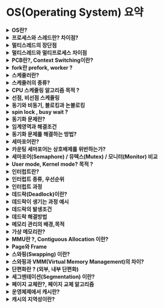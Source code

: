 # OS(Operating System) 요약

<details>
<summary><b>OS란?</b></summary>
<div markdown="1">

* 운영체제(Operating System)는 사용자에게 편리성을 제공하며 컴퓨터의 자원을 효율적으로 관리하는 시스템 소프트웨어
* 프로그램과 하드웨어 사이에서 인터페이스 역할
* 사용자로부터 컴퓨터 자원을 보호하고 할당하는 기능을 수행
* 운영체제의 구조는 크게 사용자 인터페이스와 커널로 나뉨
* 커널이 하드웨어 자원을 보호하기 때문에 사용자는 하드웨어 자원에 직접 접근할 수 없고, 사용자 인터페이스를 통해 접근
* 커널모드에서는 CPU Scheduling(CPU 스케쥴링), Memory Management(메모리 관리), IO Management(입출력 관리), File System Management(파일 시스템 관리) 등의 역할을 수행함

</div>
</details>


<details>
<summary><b>프로세스와 스레드란? 차이점?</b></summary>
<div markdown="1">

* 프로세스는 프로그램이 운영체제에 의해 메모리 공간을 할당받아 실행 중인 것
* 스레드는 프로세스(process) 내에서 실제로 작업을 수행하는 주체 즉, 프로세스 내에서 실행되는 흐름 단위
* 프로세스는 완벽히 독립적이기 때문에 **메모리 영역을 공유하지 않지**만, 쓰레드는 **스택영역을 제외한 메모리 영역을 공유**
* 각각의 스레드는 독립적인 실행흐름을 가지므로 독립적인 함수 호출이 보장되어야 함. 따라서 스레드는 스택영역은 공유x

</div>
</details>


<details>
<summary><b>멀티스레드의 장단점</b></summary>
<div markdown="1">

* stack영역을 제외한 모든 메모리를 공유하기 때문에, 적은 메모리 공간을 차지하고 **Context Switching이 빠르다** = 응답시간이 빠르다.
* 위와 같은 이유로 **자원관리가 효율적**이다.

* 하나의 스레드 장애로 **전체 스레드가 종료**될 위험을 갖고 있다.
* 메모리 영역을 공유하기 때문에 **동기화**가 필요하다.

</div>
</details>


<details>
<summary><b>멀티스레드와 멀티프로세스 차이점</b></summary>
<div markdown="1">

* 멀티 스레드
    * 장점 : 적은 메모리 공간을 차지하고 **Context Switching이 빠르다**
    * 단점 : 동기화 문제와 하나의 스레드 장애로 전체 스레드가 종료 될 위험을 갖고 있음

* 멀티 프로세스
    * 장점 : 하나의 프로세스가 죽더라도 다른 프로세스에 영향을 주지 않아 **안정성이 높음**
    * 단점 : 멀티 스레드보다 **많은 메모리공간**과 CPU 시간을 차지함

</div>
</details>


<details>
<summary><b>PCB란?, Context Switching이란?</b></summary>
<div markdown="1">

* CPU는 한번에 하나의 프로세스(or 쓰레드)만 실행 가능하다.
* CPU에서 여러 실행단위를 돌아가면서 작업을 처리하는 데 이 과정을 **Context Switching**라 한다.

**PCB(Process Control Block)** 란
* 운영체제가 프로세스에 대한 중요한 정보를 저장해 놓을 수 있는 저장 장소이다.
* 프로세스의 ID, 상태(준비, 대기, 실행 등), 레지스터정보, 스케줄링 우선순위등이 저장된다.

**Context Switching** 이란
* CPU가 이전의 프로세스 상태를 PCB에 보관하고, 또 다른 프로세스의 정보를 PCB에서 읽어
* 레지스터에 적재하는 과정을 말한다.

인터럽트가 발생하거나
실행중인 프로세스가 CPU사용을 허가받은 시간(Time Quantum)을 모두 소모하거나
I/O 입출력을 위해 대기해야 하는 경우에
Context Switching이 발생한다.
즉, 프로세스가 준비->실행, 실행->준비, 실행->대기 등으로 **상태가 변경될때** 일어난다.

</div>
</details>


<details>
<summary><b>fork란 prefork, worker ?</b></summary>
<div markdown="1">

* fork()는 현재 프로세스에 대한 자식 프로세스를 생성하는 함수이다.
* 서버가 클라이언트 요청을 받으면 자신이 아니라 fork() 생성된 프로세스로 요청을 처리한다.
* Apache 멀티 프로세스에 관련된 모듈
    * prefork : 한 자식프로세스당 하나의 쓰레드를 사용하는 방법
    * Worker 방식 : 한 자식프로세스당 여러개의 쓰레드를 사용하는 방법

</div>
</details>

<details>
<summary><b>스케줄러란?</b></summary>
<div markdown="1">

* 각 프로세스들의 자원을 할당받는 순서나 일정을 조정해주는 커널의 모듈
* 프로세스들을 스케줄링하기 위해 큐가 존재한다.
    * Job Queue : 프로세스가 처음 들어와서 대기하는 큐
    * Ready Queue : 현재 메모리에 적재되어 실행되기를 기다리는 프로세스를 유지하는 큐
    * Device Queue : Device I/O 작업을 대기하는 큐

</div>
</details>


<details>
<summary><b>스케줄러의 종류?</b></summary>
<div markdown="1">

* 장기, 단기, 중기 스케줄러 3개가 있었지만 가상메모리의 발달로 현재 단기 스케줄러(CPU 스케줄러)만 존재
* 단기 스케줄러 (Short-Term Scheduler) == **CPU 스케줄러**
    * 실제로 CPU가 실행하는 프로세스는 하나이므로 Ready Queue에서 실제로 **실행될 프로세스 하나를 선별**하는 역할을 수행

</div>
</details>


<details>
<summary><b>CPU 스케줄링 알고리즘 목적 ?</b></summary>
<div markdown="1">

* 스케줄링 이란?
    * 디스크에 저장된 애플리케이션을 프로그램이라고 함
    * 메모리에 적재된 프로그램을 프로세스라고 함
    * 프로세스들은 CPU에 의해 실행이 되는데 어떤 프로세스가 실행될지 결정하는것을 스케줄링 이라고 함
* **No starvation** : 각각의 프로세스들이 오랜시간동안 CPU를 할당받지 못하는 상황이 없도록 한다.
* **Fairness** : 각각의 프로세스에 공평하게 CPU를 할당해준다.
* **Balance** : Keeping all parts of the system busy

</div>
</details>


<details>
<summary><b>선점, 비선점 스케줄링</b></summary>
<div markdown="1">

* 이미 할당된 자원을 다른 프로세스가 강탈할수 있는지 없는지에 대해 차이가 있다.
* 비선점 스케줄링(Non-preemptive scheduling) : 프로세스가 작업이 완료될 때까지 CPU를 독점하는 스케줄링 방식
* 선점 스케줄링(Preemptive scheduling) : **높은 우선순위를 가지는 프로세스는 항상 먼저 스케줄되어야 한다.**

</div>
</details>


<details>
<summary><b>동기와 비동기, 블로킹과 논블로킹</b></summary>
<div markdown="1">

* 동기&비동기 : 프로세스의 **수행 순서** 보장에 대한 매커니즘
* 블로킹&논블로킹 : 프로세스의 **유휴 상태**에 대한 매커니즘 (유휴(idle):사용하지 않고 쉬고 있다는 뜻)
* 동기 : 요청과 응답이 **동시에 일어남**. 즉, 요청을 하면 그 결과가 주어져야만 다음 요청이 수행됨
* 비동기 : 요청과 응답이 **동시에 일어나지 않음**
* 블로킹 : 자신의 작업을 진행하다가 다른 주체의 작업이 시작되면 다른 작업이 끝날 때까지 기다렸다가 자신의 작업을 시작하는 것
* 논블로킹 : 다른 주체의 작업에 관련없이 자신의 작업을 하는 것
* [동기&비동기 블로킹&논블로킹 조합 참고링크](https://inpa.tistory.com/entry/%F0%9F%91%A9%E2%80%8D%F0%9F%92%BB-%EB%8F%99%EA%B8%B0%EB%B9%84%EB%8F%99%EA%B8%B0-%EB%B8%94%EB%A1%9C%ED%82%B9%EB%85%BC%EB%B8%94%EB%A1%9C%ED%82%B9-%EA%B0%9C%EB%85%90-%EC%A0%95%EB%A6%AC#thankYou)

</div>
</details>


<details>
<summary><b>spin lock , busy wait ?</b></summary>
<div markdown="1">

스레드가 어떠한 자원을 사용하고 있는 동안 Lock을 걸어 다른 스레드가 임계영역(Critical Section)에 접근하지 못하게 하는데
이때 다른 스레드가 해당 자원에 접근하려고 하면 lock이 풀렸는지 확인하는 작업을 계속하며 기다리는 과정을 거친다.
이러한 과정을 spin lock 또는 busy wait라고 부름

</div>
</details>


<details>
<summary><b>동기화 문제란?</b></summary>
<div markdown="1">

* 여러 스레드가 동시에 같은 인스턴스의 필드의 값을 변경하면서 발생하는 문제를 동시성 문제라고 한다.
* 이 문제를 방지하기 위해 여러 스레드에게 하나의 자원에 대한 처리 권한을 주거나 순서를 조정하여 해결한다.

</div>
</details>


<details>
<summary><b>임계영역과 해결조건</b></summary>
<div markdown="1">

* 임계영역(critical section)
프로세스 간에 동시에 접근하려고 하는 공유자원에서 문제가 발생하지 않도록 (동기화 문제를 해결하기 위해)
한번에 하나의 프로세스만 이용하게끔 공유자원의 독점을 보장하는 코드 영역

1. Mutual Exclusion(상호 배제)
한 프로세스가 공유 자원을 접근하는 임계영역 코드를 수행하고 있으면 
다른 프로세스들은 공유 자원을 접근하는 임계영역 코드를 수행할 수 없다
즉, 하나의 자원에는 하나의 프로세스만 접근 가능하도록 한다.

2. Progress(진행)
임계영역에 어떤 스레드의 접근도 없을때, 항상 접근이 가능해야 한다

3. Bounded Waiting(한정된 대기)
프로세스가 Critical Section 에 진입 신청 후 부터 받아들여질 때가지, 다른 프로세스들이 Critical Section 에 진입하는 횟수는 제한이 있어야 한다
즉, 무한정 대기가 없어야 함

</div>
</details>


<details>
<summary><b>동기화 문제를 해결하는 방법?</b></summary>
<div markdown="1">

임계영역에 lock을 거는 방식으로 동기화문제를 해결할 수 있는데 
lock에 대한 변수 때문에 프로세스가 Critical Section에 들어오고 그 시점에 인터럽트가 발생하여 동시 접근을 허용하는 문제가 발생함
이를 해결하기 위해 **임계영역 해결조건**이 있으며 이 조건을 만족하는 오늘날의 해결책으로
**하드웨어 명령어 (하드웨어 명령어 API)** 를 직접 이용하는 방법과 **세마포어(Semaphore) / 뮤텍스(Mutex) / 모니터(Monitor)** 에서
사용하는 임계영역 접근함수로 하드웨어 명령어를 수행시키는 방법이 있음


</div>
</details>


<details>
<summary><b>세마포어란?</b></summary>
<div markdown="1">

* 세마포어란 깃발이라는 뜻으로 임계영역을 지나가도 되는지 알려주는 역할을 함
* 세마포어는 binary semaphore, counting semaphore 두가지가 있음
* counting semaphore는 "공유자원의 개수를 나타내는 변수"로 쓰임
* binary semaphore는 0또는 1의 값으로 나타냄, lock과 비슷하지만 semaphore는 접근함수 wait(), signal()가 있어 atomic함
* wait(), signal()에서는 하드웨어 명령어를 수행시킴

</div>
</details>


<details>
<summary><b>카운팅 세마포어는 상호배제를 위반하는가?</b></summary>
<div markdown="1">

* 임계구역은 상호 배제를 깨게 되지만, 자원 자체에서는 상호 배제를 유지할 수 있다.
* 예시 : 임계구역(병실)에 1이라는 자원(의자 1개)만 있는데 이 1(의자)을 사용하는 스레드(방문자)가 여러개가 된다는 것이 아니라,
1,2,3,4,5라는 자원(의자 5개)을 5개의 스레드(5명의 방문자)가 사용하게 되는 것이다.


</div>
</details>


<details>
<summary><b>세마포어(Semaphore) / 뮤텍스(Mutex) / 모니터(Monitor) 비교</b></summary>
<div markdown="1">

* 공통점 : 운영체제의 동기화 처리 기법
* (세마포어)와 (뮤텍스,모니터)와의 차이점
    * 뮤텍스, 모니터는 상호배제를 함으로써 **임계구역에 하나의 스레드**만 들어갈 수 있음 (binary semaphore와 유사)
    * 세마포어는 하나의 스레드만 들어가게 할 수도 있고(binary) 여러개의 스레드가 들어갈 수도 있다(counting)
* (세마포어)와 (뮤텍스)의 차이점
    * 뮤텍스는 스레드 에서 Lock을 가지고 있다.
    * 뮤텍스를 소유하고있는 스레드만 해당 뮤텍스를 해제할 수 있다. 하지만, 세마포어는 소유하지 않고 있는 스레드가 세마포어를 해제할 수 있다.
    * 세마포어는 소유할 수 없으며, 뮤텍스는 소유할 수 있고 소유주가 그에 대한 책임을 가지기 때문이다.
    * 즉, 세마포어는 뮤텍스가 될 수 있지만 뮤텍스는 세마포어가 될 수 없다.
    * 세마포어는 동기화 대상이 여러개 일 때, 뮤텍스는 동기화 대상이 오로지 하나 일 때 사용한다.
* (뮤텍스)와 (모니터)의 차이점
    * 뮤텍스는 **다른 프로세스간**의 동기화 처리
    * 모니터는 **하나의 프로세스내**의 스레드간의 동기화 처리
    * 따라서 뮤텍스는 무겁고(heavy-weight) 느리며(slower) 모니터는 가볍고(light-weight) 빠르다(faster).
* (세마포어)와 (모니터)의 차이점
    * 모니터는 공유자원에 접근하기 위한 키 획득과 자원 사용 후 해제를 모두 처리해 주어서 간단하다. (예시- java의 synchronized)
    * 세마포어는 **직접 키 해제와 공유자원 접근 처리**가 필요하다
    * Java와 같은 고급언어에서 모니터를 기본적으로 제공, C는 사용불가
* [참고링크](https://dev-splin.github.io/cs(computer%20science)/operating%20system/OS-Mutex,Semaphore,Monitor/)

</div>
</details>


<details>
<summary><b>User mode, Kernel mode? 목적 ?</b></summary>
<div markdown="1">

* 유저모드(1) 커널모드(0)는 모드비트로 구분
* UserMode는 사용자가 응용프로그램들을 사용할때 접근할 수 있는 영역이다.
* KernelMode는 인터럽트나 System-call이 걸리는 경우 운영체제를 통해서 호출되는 영역으로 모든 메모리에 접근가능
* KernelMode는 CPU Scheduling(CPU 스케쥴링), Memory Management(메모리 관리), IO Management(입출력 관리), File System Management(파일 시스템 관리)등의 작업을 수행하며 외부로부터 System data(I/O장치 같은)및 CPU메모리와 같은 중요 자원으로의 접근을 막아준다.

</div>
</details>


<details>
<summary><b>인터럽트란?</b></summary>
<div markdown="1">

인터럽트란 cpu가 프로세스를 실행하고 있을 때 입출력, 파일읽기, 예외사항 등이 발생하여 처리가 필요한 경우 cpu에 알려주는것

</div>
</details>


<details>
<summary><b>인터럽트 종류, 우선순위</b></summary>
<div markdown="1">

* 외부 인터럽트 : 하드웨어에 의해 생기는 인터럽트, CPU가 아닌 다른 하드웨어 장치가 발생시키거나 CPU의 기능에 오류 발생시 생김
* 내부 인터럽트 : Exception인터럽트 또는 Trap이라고 불리며 잘못된 명령이나 데이터사용 또는 System-call이 발생시 생김
* 소프트웨어 인터럽트(SVC: SuperVisor Call) : 프로그램실행 또는 Supervisor를 호출, 다른 프로세스 실행시 생김
* 하드웨어(외부) 인터럽트가 소프트웨어,내부 인터럽트보다 우선순위가 높다.

</div>
</details>


<details>
<summary><b>인터럽트 과정</b></summary>
<div markdown="1">

* 용어
    * PC(Program counter) : 다음에 실행될 명령어의 주소, 명령어 포인터라고도 불림
    * 인터럽트 벡터 : 인터럽트 발생시 인터럽트 핸들러의 주소를 보관
    * 인터럽트 핸들러 : ISR(Interrupt Service Routine) 예시 -> 키보드 입력시 키보드 인터럽트 핸들러가 호출됨
* 과정
    1. 인터럽트 발생시 프로세스 중단
    2. 현재 프로세스의 상태 보존 (Context Switching 시작)
    3. 인터럽트 처리 루틴 실행(인터럽트 벡터를 읽고 인터럽트 핸들러의 주소값을 읽어옴)
    4. 인터럽트 서비스 루틴 실행(= 인터럽트 핸들러)
    5. 이전에 인터럽트 요청 신호가 발생했을 때, 보관한 PC(Program counter)값을 복원
    6. 인터럽트 발생 이전에 수행중이던 프로그램을 계속 실행

</div>
</details>


<details>
<summary><b>데드락(Deadlock)이란?</b></summary>
<div markdown="1">

* 데드락(교착상태)이란 둘 이상의 프로세스가 다른 프로세스가 점유하고 있는 자원을 서로 기다릴 때를 나타냄 (= 무한대기)
* 운영체제에서 대부분의 교착상태는 세마포어를 차지하려는 경쟁에서 발생

</div>
</details>


<details>
<summary><b>데드락이 생기는 과정 예시</b></summary>
<div markdown="1">

1. 프로세스 P0이 A자원에 세마포어를 가진 상태에서 **인터럽트**가 걸린다.
2. P1으로 Context Switching이 되고 P0는 대기상태로 바뀐다.
3. P1이 자원B에 세마포어를 걸어 공유자원B를 확보
4. P1이 A를 확보하려고 하지만 P0이 사용중이라 대기상태로 바뀐다.
5. P0으로 Context Switching이 다시 되고 B를 확보하려고 하지만 P1이 사용중이니 대기상태로 바뀐다.
6. P0과 P1이 서로가 가지고 있는 자원을 기다리게 되는 **교착상태**에 빠지게 된다.

</div>
</details>


<details>
<summary><b>데드락의 발생조건</b></summary>
<div markdown="1">

1. 상호 배제 (Mutual Exclusion)
동기화를 만족시키기 위한 조건과 같다. 
하나의 프로세스가 자원을 사용할 경우 다른 프로세스는 그 자원을 사용할 수 없는 것을 의미

2. 점유와 대기 (Hold and wait)
프로세스가 이미 어떤 자원을 점유하고 있으면서 다른 종류의 자원을 요구하는 것을 의미

3. 비선점 (No preemption)
임의의 프로세스가 자원을 할당 받은 상태에서 다른 프로세스가 이 자원을 뺏어서 사용할 수 없는 형태를 의미

4. 환형대기 (circle wait)
프로세스와 자원들이 원형을 이루며, 
각 프로세스는 자신에게 할당된 자원을 가지면서 상대방 프로세스의 자원을 상호 요청하는 경우를 의미

</div>
</details>


<details>
<summary><b>데드락 해결방법</b></summary>
<div markdown="1">

1. 예방 (prevention)
위의 데드락 발생조건 4가지 중 하나라도 발생하지 않도록 사전에 예방

2. 회피 (avoidance)
데드락이 빠질 가능성이 있는지 없는지 운영체제가 검사하고 괜찮은 경우만 자원을 할당하여 데드락을 회피
ex) 은행원 알고리즘

3. 탐지 (Detection)
교착상태 발생을 허용하고 발생시 원인을 규명하여 해결
ex) 자원할당 그래프

4. 회복 (recovery)
교착상태 프로세스들을 모두 중지 또는 교착상태가 해결될 때까지 프로세스 하나씩 중지(환형대기 배제)

5. 무시 (Do Nothing, ignore)
운영체제가 교착상태를 무시함. 개발자가 데드락에 빠질 가능성이 없도록 프로그램을 설계해야 함

</div>
</details>


<details>
<summary><b>메모리 관리의 배경,목적</b></summary>
<div markdown="1">

* 프로그램의 실행(프로세스)를 위해서는 메모리를 할당해야 함
* 논리적 주소 & 물리적 주소 차이
    * 물리적 주소 는 메모리 장치의 실제 위치를 ​​참조
    * 논리적 주소는 프로그램 수행중 CPU가 생성하는 가상 주소
* 메모리 관리 목적
    1. **제한된 물리 메모리의 효율적인 사용**이 목적 - 여러 프로세스에게 효율적으로 할당
    2. 효율적인 메모리 참조 (논리 -> 물리 주소 변환)

</div>
</details>


<details>
<summary><b>가상 메모리란?</b></summary>
<div markdown="1">

* 가상메모리 탄생 배경
    * 이전에는 코드의 전부를 물리 메모리에 존재시켜야 했고, 메모리 용량보다 큰 프로그램은 실행시킬 수 없었다.
    * 여러 프로그램을 동시에 메모리에 올리기에는 용량의 한계와, 페이지 교체등의 성능 이슈가 발생함
    * 가끔만 사용되는 코드가 메모리를 차지하고 프로그램이 실행되려면 프로세스 전체가 불필요하게 메모리에 올라와 있어야 함
* 가상메모리란 프로세스 전체가 메모리 내에 올라오지 않더라도 실행이 가능하도록 하는 기법
    * 논리 메모리의 가상 주소를 사용하면서 물리 메모리 크기에 제약받지 않게 됨
    * 더 많은 프로그램을 동시에 실행할 수 있게 됨
    * 이에 따라 **응답시간은 유지**되고, **CPU 이용률과 처리율은 높아짐**

</div>
</details>


<details>
<summary><b>MMU란 ?, Contiguous Allocation 이란?</b></summary>
<div markdown="1">

* **MMU**는 CPU코어 안에 탑재되어 가상 주소(Logical Memory)를 실제 메모리(Physical Memory) 주소로 변환해주는 Hardware device이다.
* CPU에 탑재된 가상 주소가 **연속적으로 할당** 되어 있으면 MMU를 통해 변환되는 물리적 주소도 연속적으로 배치된다. (**Contiguous Allocation**)

</div>
</details>


<details>
<summary><b>Page와 Frame</b></summary>
<div markdown="1">

* Logical address space를 동일한 크기로 나눈것을 **페이지(Page)** 라고 함
* Physical memory를 나눈것을 **프레임(Frame)** 이라고 함

</div>
</details>


<details>
<summary><b>스와핑(Swapping) 이란?</b></summary>
<div markdown="1">

* 주기억장치에 적재한 하나의 프로세스와 보조기억장치에 적재한 다른 프로세스의 메모리를 교체하는 기법
* CPU에서 실행되지 않는 프로세스 중 일부를 메모리가 아닌 디스크에 저장하는 기법이다.
* swap in : 디스크 → 메모리
* swap out : 메모리 → 디스크
* 가상 메모리 기법의 핵심으로 디스크를 활용하여 큰 메모리가 있는 것처럼 효율적으로 사용할 수 있는 기법
* 예시 : 유저공간에서 10개의 프로세스만 수용가능한데 하나의 프로세스가 더 들어와야 한다면 오랫동안 실행되지 않은 프로세스를 swap out시키고 해당 프로세스에 대한 요청이 다시 생기면 swap in으로 메모리에 적재함
* Context Switching 비용이 큰 단점이 있음

![](https://zitoc.com/wp-content/uploads/2019/02/Swapping.png)

</div>
</details>


<details>
<summary><b>스와핑과 VMM(Virtual Memory Management)의 차이?</b></summary>
<div markdown="1">

* Swapping은 **프로세스 단위**로 Swap in , Swap out을 하지만 VMM은 **Paging 단위**로 Swap함

</div>
</details>


<details>
<summary><b>단편화란 ? (외부, 내부 단편화)</b></summary>
<div markdown="1">

* **단편화**는 프로세스가 메모리에 올라오고 내려가면서 발생하는 **메모리 낭비 현상**이며, 내부 단편화와 외부 단편화가 있음.
* 연속적 할당을 통해 프로세스가 메모리에 연속적으로 배치되는데, 이때 어떤 프로세스가 종료되어 Swap out이 수행됐을때 메모리에 hole이 생김
* 다음으로 메모리에 적재되어야 할 프로세스가 hole보다 작은 크기인 경우 또 다른 hole이 생김
* 메모리의 총 공간을 계산했을때 요청을 만족할만한 충분한 메모리가 있음에도 여러 작은 크기의 hole로 인해 프로세스가 수행되지 못함.
* 위와 같은 메모리의 단편화 현상을 **외부 단편화** 라고함
* 외부 단편화 해결책
    * first fit : 가장 최초로 발견되는 구멍에 할당
    * best fit : 외부 단편화가 가장 작게 발생하는 구멍에 할당
    * worst fit : 가장 큰 구멍에 할당
* 위의 해결책은 외부 단편화의 근본적인 해결책이 되진 않는다.

<br>

* **내부 단편화**는 분할된 메모리의 크기보다 프로세스의 크기가 작아서 발생하는 메모리 낭비 현상이다. 
* 논리주소(Logical address)를 동일한 크기로 나눈 것 즉, 페이지에 의해 생기는 단편화 현상임. 
* 외부단편화가 절대 발생하지 않음(페이지로 관리하기 때문)
* 프로세스를 페이지에 적재하기 위해 분할하면서 Page 크기에 딱 맞게 분할되지 않을 수 있는 것임

</div>
</details>


<details>
<summary><b>세그멘테이션(Segmentation) 이란?</b></summary>
<div markdown="1">

* [출처](https://steady-coding.tistory.com/524)
* 세그먼트는 가상 메모리를 서로 크기가 다른 논리적 단위로 분할한 것을 의미함
* 세그멘테이션은 프로세스를 물리적 단위인 페이지가 아닌 논리적 단위인 세그먼트로 분할해서 메모리에 적재하는 방식이다.
* 돼지를 도축할 때, 페이징은 돼지를 같은 크기로 잘라서 보관하는 것이라면 세그멘테이션은 부위 별로 잘라서 보관한다고 이해하면 됨
* 세그먼트는 의미가 같지 않는 논리적 내용을 기준으로 프로그램을 분할하기 때문에 크기가 같지 않다.
* 장점
    * 내부 단편화 문제가 해소된다.
    * 보호와 공유 기능을 수행할 수 있음 
    * 프로그램의 중요한 부분과 중요하지 않은 부분을 분리하여 저장할 수 있음
    * 같은 코드 영역은 한 번에 저장할 수 있다.
* 단점
    * 외부 단편화 문제가 생길 수 있다.

</div>
</details>


<details>
<summary><b>페이지 교체란?, 페이지 교체 알고리즘</b></summary>
<div markdown="1">

* **요구페이징**
    * 프로그램 전체를 Swap in(디스크->메모리) 하는 대신, 초기에 필요한 것들만 페이지들만 적재하는 전략을 요구 페이징 이라고 함
* **페이지 교체**
    ~~~
    요구 페이징 에서 언급된대로 프로그램 실행시에 모든 항목이 물리 메모리에 올라오지 않기 때문에, 
    프로세스의 동작에 필요한 페이지를 요청하는 과정에서 page fault(페이지 부재)가 발생하게 되면, 
    원하는 페이지를 보조저장장치에서 가져오게 된다. 
    하지만, 만약 물리 메모리가 모두 사용중인 상황이라면, 페이지 교체가 이뤄져야 한다.
    ~~~
* 페이지 교체 알고리즘 종류
    * OPT - Optimal : 앞으로 가장 오랫동안 사용되지 않을 페이지 교체
    * FIFO - First In First Out
    * LRU - Least Recently Used : 가장 오랫동안 사용되지 않은 페이지 교체
    * LFU - Least Frequently Used : 참조 횟수가 가장 작은 페이지 교체
    * MFU - Most Frequently used : 참조 횟수가 가장 많은 페이지 교체
    * NUR - Not Used Recently : 최근에 사용하지 않은 페이지 교체

</div>
</details>


<details>
<summary><b>운영체제에서 캐시란?</b></summary>
<div markdown="1">

* 주기억장치에서 자주 사용하는 프로그램과 데이터를 저장해두어 속도를 빠르게 하는 메모리
* 속도가 빠른 장치와 느린 장치간의 **속도 차에 따른 병목현상**을 줄이기 위한 범용 메모리
* 주기억장치와 CPU사이에 위치, CPU의 속도와 비슷할 정도의 속도를 가짐(CPU가 제일 빠름)
* 캐시메모리를 사용하면 **주기억장치를 접근하는 횟수가 줄어**들어 **컴퓨터의 처리속도가 향상**된다

</div>
</details>


<details>
<summary><b>캐시의 지역성이란?</b></summary>
<div markdown="1">

* 캐시가 효율적으로 동작하려면, 캐시의 적중율(Hit-rate)를 극대화 시켜야 한다.
* 지역성이란, 데이터 접근이 시간적, 혹은 공간적으로 가깝게 일어나는 것을 의미한다.
* 지역성의 전제 조건으로 프로그램은 모든 코드나 데이터를 균등하게 Access하지 않는다는 특성을 기본으로 한다.
* 즉, 지역성(Locality)이란 기억장치 내의 정보를 균일하게 Access하는 것이 아닌 어느 한 순간에 특정 부분을 집중적으로 참조하는 특성이다.
* 지역성의 종류
    1. 시간 지역성 : 최근에 참조된 주소의 내용은 곧 다음에 다시 참조되는 특성.
    2. 공간 지역성 : 대부분의 실제 프로그램이 참조된 주소와 인접한 주소의 내용이 다시 참조되는 특성

</div>
</details>